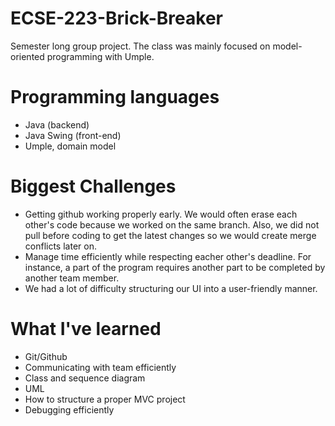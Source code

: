 # ECSE-223-Brick-Breaker
Semester long group project. The class was mainly focused on model-oriented programming with Umple.

# Programming languages
* Java (backend)
* Java Swing (front-end)
* Umple, domain model

# Biggest Challenges
* Getting github working properly early. We would often erase each other's code because we worked on the same branch. Also, we did not pull before coding to get the latest changes so we would create merge conflicts later on.
* Manage time efficiently while respecting eacher other's deadline. For instance, a part of the program requires another part to be completed by another team member.
* We had a lot of difficulty structuring our UI into a user-friendly manner.

# What I've learned
* Git/Github
* Communicating with team efficiently
* Class and sequence diagram
* UML
* How to structure a proper MVC project
* Debugging efficiently
